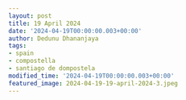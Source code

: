 ```yaml
---
layout: post
title: 19 April 2024
date: '2024-04-19T00:00:00.003+00:00'
author: Dedunu Dhananjaya
tags:
- spain
- compostella
- santiago de dompostela 
modified_time: '2024-04-19T00:00:00.003+00:00'
featured_image: 2024-04-19-19-april-2024-3.jpeg
---
```

